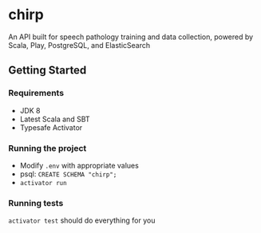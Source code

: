 # chirp
An API built for speech pathology training and data collection, powered by Scala, Play, PostgreSQL, and ElasticSearch

## Getting Started

### Requirements
- JDK 8
- Latest Scala and SBT
- Typesafe Activator

### Running the project

- Modify `.env` with appropriate values
- psql: `CREATE SCHEMA "chirp";`
- `activator run`

### Running tests
`activator test` should do everything for you